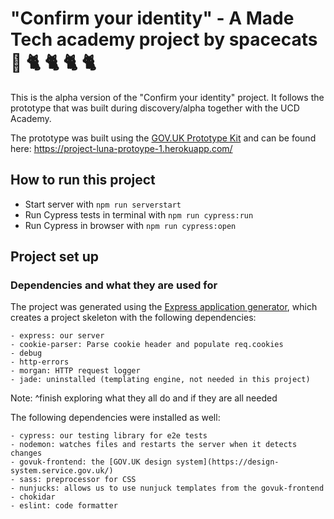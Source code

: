 # "Confirm your identity" - A Made Tech academy project by spacecats 🌙 🐈 🐈 🐈 🐈 

This is the alpha version of the "Confirm your identity" project. It  follows the prototype that was built during discovery/alpha together with the UCD Academy.

The prototype was built using the [GOV.UK Prototype Kit](https://govuk-prototype-kit.herokuapp.com/docs) and can be found here: https://project-luna-protoype-1.herokuapp.com/

## How to run this project

* Start server with `npm run serverstart`
* Run Cypress tests in terminal with `npm run cypress:run`
* Run Cypress in browser with `npm run cypress:open`

## Project set up

### Dependencies and what they are used for

The project was generated using the [Express application generator](https://expressjs.com/en/starter/generator.html), which creates a project skeleton with the following dependencies:

    - express: our server
    - cookie-parser: Parse cookie header and populate req.cookies
    - debug
    - http-errors
    - morgan: HTTP request logger
    - jade: uninstalled (templating engine, not needed in this project)

Note: ^finish exploring what they all do and if they are all needed

The following dependencies were installed as well: 

    - cypress: our testing library for e2e tests
    - nodemon: watches files and restarts the server when it detects changes
    - govuk-frontend: the [GOV.UK design system](https://design-system.service.gov.uk/)
    - sass: preprocessor for CSS
    - nunjucks: allows us to use nunjuck templates from the govuk-frontend
    - chokidar
    - eslint: code formatter

